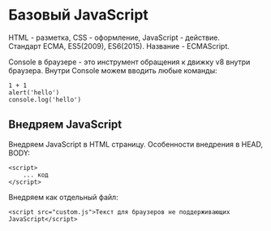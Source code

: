 # Базовый JavaScript

HTML - разметка, CSS - оформление, JavaScript - действие.<br />
Стандарт ECMA, ES5(2009), ES6(2015). Название - ECMAScript.

Console в браузере - это инструмент обращения к движку v8 внутри браузера. Внутри Console можем вводить любые команды:

    1 + 1
    alert('hello')
    console.log('hello')

## Внедряем JavaScript
Внедряем JavaScript в HTML страницу. Особенности внедрения в HEAD, BODY:

    <script>
        ... код
    </script>

Внедряем как отдельный файл:

    <script src="custom.js">Текст для браузеров не поддерживающих JavaScript</script>
